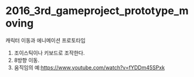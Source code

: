 # 2016_3rd_gameproject_prototype_moving
캐릭터 이동과 에니메이션 프로토타입
1. 조이스틱이나 키보드로 조작한다.
2. 8방향 이동.
3. 움직임의 예:https://www.youtube.com/watch?v=fYDDm45SPxk
